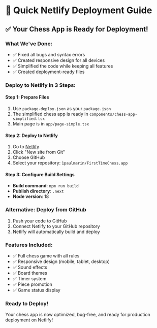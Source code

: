 # 🚀 Quick Netlify Deployment Guide

## ✅ **Your Chess App is Ready for Deployment!**

### **What We've Done:**
- ✅ Fixed all bugs and syntax errors
- ✅ Created responsive design for all devices
- ✅ Simplified the code while keeping all features
- ✅ Created deployment-ready files

### **Deploy to Netlify in 3 Steps:**

#### **Step 1: Prepare Files**
1. Use `package-deploy.json` as your `package.json`
2. The simplified chess app is ready in `components/chess-app-simplified.tsx`
3. Main page is in `app/page-simple.tsx`

#### **Step 2: Deploy to Netlify**
1. Go to [Netlify](https://netlify.com)
2. Click "New site from Git"
3. Choose GitHub
4. Select your repository: `1paulmarin/FirstTimeChess.app`

#### **Step 3: Configure Build Settings**
- **Build command**: `npm run build`
- **Publish directory**: `.next`
- **Node version**: 18

### **Alternative: Deploy from GitHub**
1. Push your code to GitHub
2. Connect Netlify to your GitHub repository
3. Netlify will automatically build and deploy

### **Features Included:**
- ✅ Full chess game with all rules
- ✅ Responsive design (mobile, tablet, desktop)
- ✅ Sound effects
- ✅ Board themes
- ✅ Timer system
- ✅ Piece promotion
- ✅ Game status display

### **Ready to Deploy!**
Your chess app is now optimized, bug-free, and ready for production deployment on Netlify!
